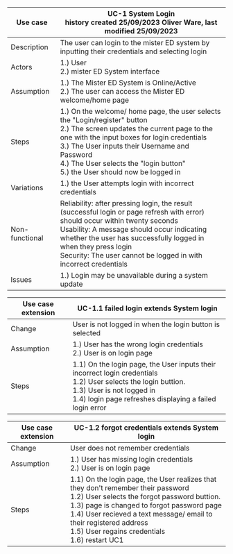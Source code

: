 | Use case       | UC-1 System Login   <br> history created 25/09/2023 Oliver Ware, last modified 25/09/2023 |
|----------------|------------------------------------------------------------------------------------------------------------------------------------------------------------------------------------------------------------------------------------------------------------------------------------------------------------------------------------------------------------------------------------------------------------------------------------------------------------------------------------------------------------------------------------------------------------------------------------------------------------------------------------------------------------------------------------------------------------------------------------------------------------------------------------------------------------------------------------------------------------------------------------------------------------------|
| Description    | The user can login to the mister ED system by inputting their credentials and selecting login          
| Actors         | 1.) User <br> 2.) mister ED System interface                                                
| Assumption     | 1.) The Mister ED System is Online/Active <br> 2.) The user can access the Mister ED welcome/home page |
| Steps          | 1.) On the welcome/ home page, the user selects the "Login/register" button <br> 2.) The screen updates the current page to the one with the input boxes for login credentials <br> 3.) The User inputs their Username and Password<br> 4.) The User selects the "login button" <br> 5.) the User should now be logged in
| Variations     | 1.) the User attempts login with incorrect credentials |
| Non-functional |   Reliability: after pressing login, the result (successful login or page refresh with error) should occur within twenty seconds <br> Usability: A message should occur indicating whether the user has successfully logged in when they press login <br> Security: The user cannot be logged in with incorrect credentials |
| Issues         | 1.) Login may be unavailable during a system update   |

| Use case extension  | UC-1.1 failed login **extends** System login|
|----------------|------------------------------------------------------------------------------------------------------------------------------------------------------------------------------------------------------------------------------------------------------------------------------------------------------------------------------------------------------------------------------------------------------------------------------------------------------------------------------------------------------------------------------------------------------------------------------------------------------------------------------------------------------------------------------------------------------------------------------------------------------------------------------------------------------------------------------------------------------------------------------------------------------------------|
| Change         | User is not logged in when the login button is selected  |                                                             
| Assumption     | 1.) User has the wrong login credentials <br> 2.) User is on login page|
| Steps          | 1.1) On the login page, the User inputs their incorrect login credentials <br> 1.2) User selects the login buttion.<br> 1.3) User is not logged in <br> 1.4) login page refreshes displaying a failed login error |

| Use case extension  | UC-1.2 forgot credentials **extends** System login|
|----------------|------------------------------------------------------------------------------------------------------------------------------------------------------------------------------------------------------------------------------------------------------------------------------------------------------------------------------------------------------------------------------------------------------------------------------------------------------------------------------------------------------------------------------------------------------------------------------------------------------------------------------------------------------------------------------------------------------------------------------------------------------------------------------------------------------------------------------------------------------------------------------------------------------------------|
| Change         | User does not remember credentials  |                                                             
| Assumption     | 1.) User has missing login credentials <br> 2.) User is on login page|
| Steps          | 1.1) On the login page, the User realizes that they don't remember their password <br> 1.2) User selects the forgot password buttion.<br> 1.3) page is changed to forgot password page <br> 1.4) User recieved a text message/ email to their registered address <br> 1.5) User regains credentials <br> 1.6) restart UC1 |
